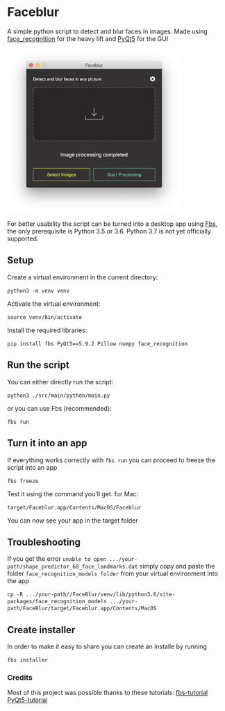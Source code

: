 # Faceblur
A simple python script to detect and blur faces in images.
Made using [face_recognition](https://github.com/ageitgey/face_recognition) for the heavy lift and [PyQt5](https://pypi.org/project/PyQt5/) for the GUI

<img src="img/Faceblur-screenshot.png " width="400" />

For better usability the script can be turned into a desktop app using [Fbs](https://build-system.fman.io), the only prerequisite is
Python 3.5 or 3.6. Python 3.7 is not yet officially supported.

## Setup
Create a virtual environment in the current directory:

    python3 -m venv venv

Activate the virtual environment:

    source venv/bin/activate

Install the required libraries:

    pip install fbs PyQt5==5.9.2 Pillow numpy face_recognition

## Run the script
You can either directly run the script:

    python3 ./src/main/python/main.py

or you can use Fbs (recommended):

    fbs run

## Turn it into an app
If everything works correctly with `fbs run` you can proceed to freeze the script into an app

    fbs freeze

Test it using the command you'll get. for Mac:

    target/Faceblur.app/Contents/MacOS/Faceblur

You can now see your app in the target folder

## Troubleshooting
If you get the error `unable to open .../your-path/shape_predictor_68_face_landmarks.dat` simply copy and paste the folder `face_recognition_models folder` from your virtual environment into the app

    cp -R .../your-path//FaceBlur/venv/lib/python3.6/site-packages/face_recognition_models .../your-path/FaceBlur/target/Faceblur.app/Contents/MacOS

## Create installer
In order to make it easy to share you can create an installe by running

    fbs installer

### Credits
Most of this project was possible thanks to these tutorials:
[fbs-tutorial](https://build-system.fman.io)
[PyQt5-tutorial](https://build-system.fman.io/pyqt5-tutorial)


